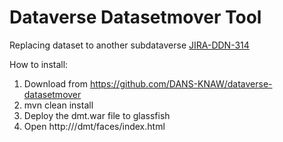 # Dataverse Datasetmover Tool 
Replacing dataset to another subdataverse [JIRA-DDN-314](https://drivenbydata.atlassian.net/browse/DDN-314)

How to install:
1. Download from https://github.com/DANS-KNAW/dataverse-datasetmover
2. mvn clean install
3. Deploy the dmt.war file to glassfish
4. Open http://<domain>/dmt/faces/index.html
